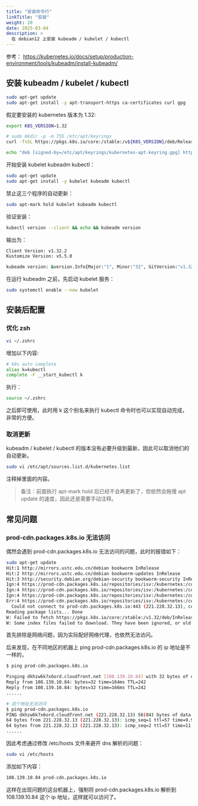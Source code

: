 ```yaml
---
title: "安装命令行"
linkTitle: "安装"
weight: 20
date: 2025-03-04
description: >
  在 debian12 上安装 kubeadm / kubelet / kubectl
---
```


参考： https://kubernetes.io/docs/setup/production-environment/tools/kubeadm/install-kubeadm/

## 安装 kubeadm / kubelet / kubectl

```bash
sudo apt-get update
sudo apt-get install -y apt-transport-https ca-certificates curl gpg
```

假定要安装的 kubernetes 版本为 1.32: 

```bash
export K8S_VERSION=1.32

# sudo mkdir -p -m 755 /etc/apt/keyrings
curl -fsSL https://pkgs.k8s.io/core:/stable:/v${K8S_VERSION}/deb/Release.key | sudo gpg --dearmor -o /etc/apt/keyrings/kubernetes-apt-keyring.gpg

echo "deb [signed-by=/etc/apt/keyrings/kubernetes-apt-keyring.gpg] https://pkgs.k8s.io/core:/stable:/v${K8S_VERSION}/deb/ /" | sudo tee /etc/apt/sources.list.d/kubernetes.list
```

开始安装 kubelet kubeadm kubectl：

```bash
sudo apt-get update
sudo apt-get install -y kubelet kubeadm kubectl
```

禁止这三个程序的自动更新：

```bash
sudo apt-mark hold kubelet kubeadm kubectl
```

验证安装：

```bash
kubectl version --client && echo && kubeadm version
```

输出为：

```bash
Client Version: v1.32.2
Kustomize Version: v5.5.0

kubeadm version: &version.Info{Major:"1", Minor:"32", GitVersion:"v1.32.2", GitCommit:"67a30c0adcf52bd3f56ff0893ce19966be12991f", GitTreeState:"clean", BuildDate:"2025-02-12T21:24:52Z", GoVersion:"go1.23.6", Compiler:"gc", Platform:"linux/amd64"}
```

在运行 kubeadm 之前，先启动 kubelet 服务：

```bash
sudo systemctl enable --now kubelet
```

## 安装后配置

### 优化 zsh

```bash
vi ~/.zshrc
```

增加以下内容:

```bash
# k8s auto complete
alias k=kubectl
complete -F __start_kubectl k
```

执行：

```bash
source ~/.zshrc
```

之后即可使用，此时用 k 这个别名来执行 kubectl 命令时也可以实现自动完成，非常的方便。

### 取消更新

kubeadm / kubelet / kubectl 的版本没有必要升级到最新，因此可以取消他们的自动更新。

```bash
sudo vi /etc/apt/sources.list.d/kubernetes.list
```

注释掉里面的内容。

> 备注：前面执行 apt-mark hold 后已经不会再更新了，但依然会拖慢 apt update 的速度，因此还是需要手动注释。

## 常见问题

### prod-cdn.packages.k8s.io 无法访问

偶然会遇到 prod-cdn.packages.k8s.io 无法访问的问题，此时的报错如下：

```bash
sudo apt-get update
Hit:1 http://mirrors.ustc.edu.cn/debian bookworm InRelease
Hit:2 http://mirrors.ustc.edu.cn/debian bookworm-updates InRelease
Hit:3 http://security.debian.org/debian-security bookworm-security InRelease
Ign:4 https://prod-cdn.packages.k8s.io/repositories/isv:/kubernetes:/core:/stable:/v1.32/deb  InRelease
Ign:4 https://prod-cdn.packages.k8s.io/repositories/isv:/kubernetes:/core:/stable:/v1.32/deb  InRelease
Ign:4 https://prod-cdn.packages.k8s.io/repositories/isv:/kubernetes:/core:/stable:/v1.32/deb  InRelease
Err:4 https://prod-cdn.packages.k8s.io/repositories/isv:/kubernetes:/core:/stable:/v1.32/deb  InRelease
  Could not connect to prod-cdn.packages.k8s.io:443 (221.228.32.13), connection timed out
Reading package lists... Done
W: Failed to fetch https://pkgs.k8s.io/core:/stable:/v1.32/deb/InRelease  Could not connect to prod-cdn.packages.k8s.io:443 (221.228.32.13), connection timed out
W: Some index files failed to download. They have been ignored, or old ones used instead.
```

首先排除是网络问题，因为实际配好网络代理，也依然无法访问。

后来发现，在不同地区的机器上 ping prod-cdn.packages.k8s.io 的 ip 地址是不一样的，

```bash
$ ping prod-cdn.packages.k8s.io

Pinging dkhzw6k7x6ord.cloudfront.net [108.139.10.84] with 32 bytes of data:
Reply from 108.139.10.84: bytes=32 time=164ms TTL=242
Reply from 108.139.10.84: bytes=32 time=166ms TTL=242
......

# 这个地址无法访问
$ ping prod-cdn.packages.k8s.io
PING dkhzw6k7x6ord.cloudfront.net (221.228.32.13) 56(84) bytes of data.
64 bytes from 221.228.32.13 (221.228.32.13): icmp_seq=1 ttl=57 time=9.90 ms
64 bytes from 221.228.32.13 (221.228.32.13): icmp_seq=2 ttl=57 time=11.4 ms
......
```

因此考虑通过修改 /etc/hosts 文件来避开 dns 解析的问题：

```bash
sudo vi /etc/hosts
```

添加如下内容：

```bash
108.139.10.84 prod-cdn.packages.k8s.io
```

这样在出现问题的这台机器上，强制将 prod-cdn.packages.k8s.io 解析到 108.139.10.84 这个 ip 地址，这样就可以访问了。


